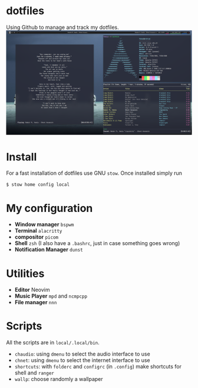 # dotfiles
Using Github to manage and track my dotfiles.
![screenshot](screen.png "screenshot")

# Install
For a fast installation of dotfiles use GNU `stow`. Once installed simply run

	$ stow home config local

# My configuration

+ **Window manager** `bspwm`
+ **Terminal** `alacritty`
+ **compositor** `picom`
+ **Shell** `zsh` (I also have a `.bashrc`, just in case something goes wrong)
+ **Notification Manager** `dunst`

# Utilities 

+ **Editor** Neovim
+ **Music Player** `mpd` and `ncmpcpp`
+ **File manager** `nnn`

# Scripts
All the scripts are in `local/.local/bin`.

+ `chaudio`: using `dmenu` to select the audio interface to use
+ `chnet`: using `dmenu` to select the internet interface to use
+ `shortcuts`: with `folderc` and `configrc` (in `.config`) make shortcuts for shell and `ranger`
+ `wallp`: choose randomly a wallpaper
